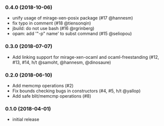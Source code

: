 ### 0.4.0 (2018-10-06)

* unify usage of mirage-xen-posix package (#17 @hannesm)
* fix typo in comment (#18 @tiensonqin)
* jbuild: do not use bash (#16 @rgrinberg)
* opam: add '"-p" name' to subst command (#15 @seliopou)

### 0.3.0 (2018-07-07)

* Add linking support for mirage-xen-ocaml and ocaml-freestanding (#12, #13, #14, h/t @samoht, @hannesm, @dinosaure)

### 0.2.0 (2018-06-10)

* Add memcmp operations (#2)
* Fix bounds checking bugs in constructors (#4, #5, h/t @yallop)
* Add safe blit/memcmp operations (#8)

### 0.1.0 (2018-04-01)

* initial release